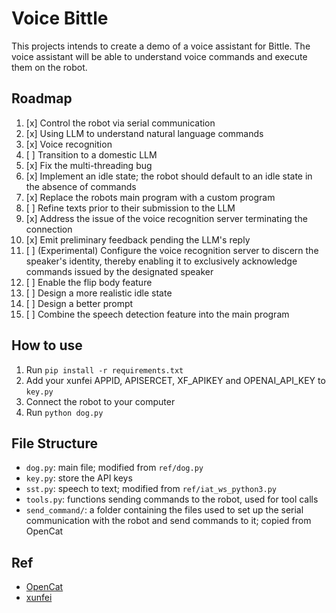 # Voice Bittle

This projects intends to create a demo of a voice assistant for Bittle. The voice assistant will be able to understand voice commands and execute them on the robot.

## Roadmap

1. [x] Control the robot via serial communication
2. [x] Using LLM to understand natural language commands
3. [x] Voice recognition
4. [ ] Transition to a domestic LLM
5. [x] Fix the multi-threading bug
6. [x] Implement an idle state; the robot should default to an idle state in the absence of commands
7. [x] Replace the robots main program with a custom program
8. [ ] Refine texts prior to their submission to the LLM
9. [x] Address the issue of the voice recognition server terminating the connection
10. [x] Emit preliminary feedback pending the LLM's reply
11. [ ] (Experimental) Configure the voice recognition server to discern the speaker's identity, thereby enabling it to exclusively acknowledge commands issued by the designated speaker
12. [ ] Enable the flip body feature
13. [ ] Design a more realistic idle state
14. [ ] Design a better prompt
15. [ ] Combine the speech detection feature into the main program

## How to use

1. Run `pip install -r requirements.txt`
2. Add your xunfei APPID, APISERCET, XF_APIKEY and OPENAI_API_KEY to `key.py`
3. Connect the robot to your computer
4. Run `python dog.py`

## File Structure

- `dog.py`: main file; modified from `ref/dog.py`
- `key.py`: store the API keys
- `sst.py`: speech to text; modified from `ref/iat_ws_python3.py`
- `tools.py`: functions sending commands to the robot, used for tool calls
- `send_command/`: a folder containing the files used to set up the serial communication with the robot and send commands to it; copied from OpenCat

## Ref

- [OpenCat](https://github.com/PetoiCamp/OpenCat/tree/main/serialMaster)
- [xunfei](https://www.xfyun.cn/doc/asr/voicedictation/API.html#%E6%8E%A5%E5%8F%A3%E8%AF%B4%E6%98%8E)
